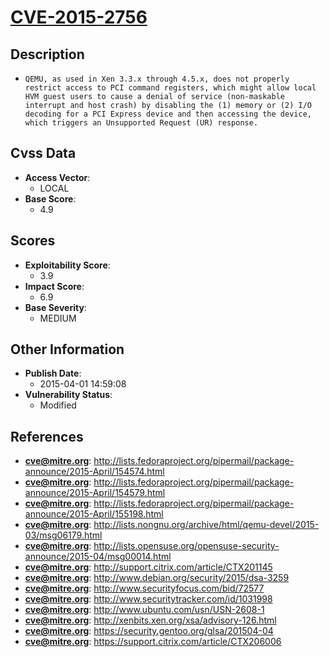 
# [CVE-2015-2756](https://cve.mitre.org/cgi-bin/cvename.cgi?name=CVE-2015-2756)

## Description

- `QEMU, as used in Xen 3.3.x through 4.5.x, does not properly restrict access to PCI command registers, which might allow local HVM guest users to cause a denial of service (non-maskable interrupt and host crash) by disabling the (1) memory or (2) I/O decoding for a PCI Express device and then accessing the device, which triggers an Unsupported Request (UR) response.`

## Cvss Data

- **Access Vector**:
  - LOCAL
- **Base Score**:
  - 4.9

## Scores

- **Exploitability Score**:
  - 3.9
- **Impact Score**:
  - 6.9
- **Base Severity**:
  - MEDIUM

## Other Information

- **Publish Date**:
  - 2015-04-01 14:59:08
- **Vulnerability Status**:
  - Modified

## References

- **cve@mitre.org**: http://lists.fedoraproject.org/pipermail/package-announce/2015-April/154574.html
- **cve@mitre.org**: http://lists.fedoraproject.org/pipermail/package-announce/2015-April/154579.html
- **cve@mitre.org**: http://lists.fedoraproject.org/pipermail/package-announce/2015-April/155198.html
- **cve@mitre.org**: http://lists.nongnu.org/archive/html/qemu-devel/2015-03/msg06179.html
- **cve@mitre.org**: http://lists.opensuse.org/opensuse-security-announce/2015-04/msg00014.html
- **cve@mitre.org**: http://support.citrix.com/article/CTX201145
- **cve@mitre.org**: http://www.debian.org/security/2015/dsa-3259
- **cve@mitre.org**: http://www.securityfocus.com/bid/72577
- **cve@mitre.org**: http://www.securitytracker.com/id/1031998
- **cve@mitre.org**: http://www.ubuntu.com/usn/USN-2608-1
- **cve@mitre.org**: http://xenbits.xen.org/xsa/advisory-126.html
- **cve@mitre.org**: https://security.gentoo.org/glsa/201504-04
- **cve@mitre.org**: https://support.citrix.com/article/CTX206006
